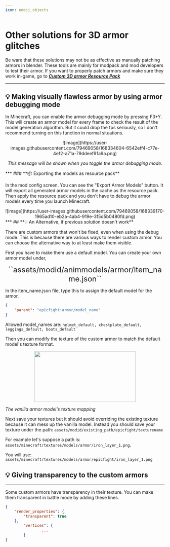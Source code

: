 ```yaml
---
icon: emoji_objects
---
```

# Other solutions for 3D armor glitches
Be ware that these solutions may not be as effective as manually patching armors in blender. These tools are mainly for modpack and mod developers to test their armor. If you want to properly patch armors and make sure they work in-game, go to _**[Custom 3D armor Resource Pack](armor/page1)**_  


***
## **💡 Making visually flawless armor by using armor debugging mode**

In Minecraft, you can enable the armor debugging mode by pressing F3+Y. This will create an armor model for every frame to check the result of the model generation algorithm. But it could drop the fps seriously, so I don't recommend turning on this function in normal situations.

<center>
![image](https://user-images.githubusercontent.com/79469058/168334604-6542eff4-c77e-4ef2-a71a-79ddeef91a9a.png)


_This message will be shown when you toggle the armor debugging mode._
</center>
***
### **📦 Exporting the models as resource pack**

In the mod config screen. You can see the "Export Armor Models" button. It will export all generated armor models in the cache as the resource pack. Then apply the resource pack and you don't have to debug the armor models every time you launch Minecraft.

<center>
![image](https://user-images.githubusercontent.com/79469058/168339170-1965ad10-eb2a-4ab4-919e-3f5d5b0480fd.png)
</center>
***
## **💡 An Alternative, if previous solution doesn't work**


There are custom armors that won't be fixed, even when using the debug mode. This is because there are various ways to render custom armor. You can choose the alternative way to at least make them visible.

First you have to make them use a default model. You can create your own armor model under,

<center>
<span style="font-size: 24px;">``assets/modid/animmodels/armor/item_name.json``</span>
</center>

In the item_name.json file, type this to assign the default model for the armor.

``` json
{
	"parent": "epicfight:armor/model_name"
}
```
Allowed model_names are: `helmet_default, chestplate_default, leggings_default, boots_default`

Then you can modify the texture of the custom armor to match the default model's texture format.

<center>
<img src="https://user-images.githubusercontent.com/79469058/168444508-f1fb4ebe-5949-40ca-9015-7e920f1e6508.png" width="320" height="160">
</center>

_The vanilla armor model's texture mapping_

Next save your textures but it should avoid overriding the existing texture because it can mess up the vanilla model. Instead you should save your texture under the path: ``assets/modid/existing_path/epicfight/texturename``

For example let's suppose a path is: ``assets/minecraft/textures/models/armor/iron_layer_1.png``.  

You will use: ``assets/minecraft/textures/models/armor/epicfight/iron_layer_1.png``

## **💡 Giving transparency to the custom armors**
***

Some custom armors have transparency in their texture. You can make them transparent in battle mode by adding these lines.

``` json
{
	"render_properties": {
		"transparent": true
	},
        "vertices": {
                ...
        }
}
```